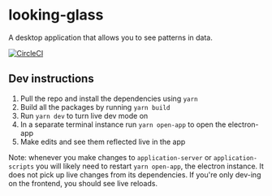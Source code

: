 # looking-glass
A desktop application that allows you to see patterns in data.

[![CircleCI](https://circleci.com/gh/kadhirvelm/looking-glass.svg?style=svg)](https://circleci.com/gh/kadhirvelm/looking-glass)

## Dev instructions
1. Pull the repo and install the dependencies using `yarn`
2. Build all the packages by running `yarn build`
3. Run `yarn dev` to turn live dev mode on
4. In a separate terminal instance run `yarn open-app` to open the electron-app
5. Make edits and see them reflected live in the app

Note: whenever you make changes to `application-server` or `application-scripts` you will likely need to restart `yarn open-app`, the electron instance. It does not pick up live changes from its dependencies. If you're only dev-ing on the frontend, you should see live reloads.
